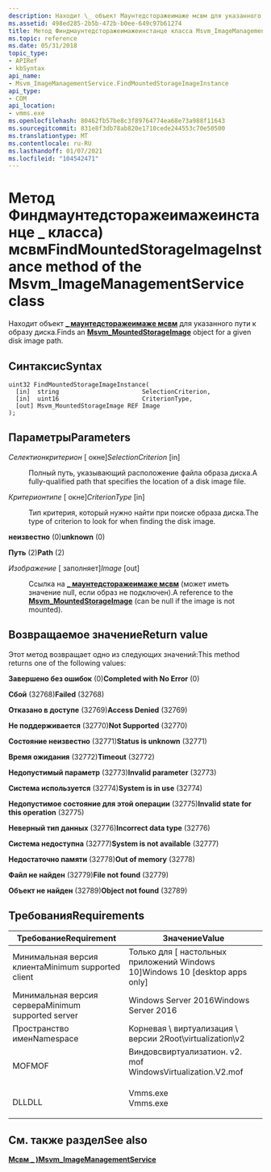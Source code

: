 ```yaml
---
description: Находит \_ объект Маунтедсторажеимаже мсвм для указанного пути к образу диска.
ms.assetid: 498ed285-2b5b-472b-b0ee-649c97b61274
title: Метод Финдмаунтедсторажеимажеинстанце класса Msvm_ImageManagementService
ms.topic: reference
ms.date: 05/31/2018
topic_type:
- APIRef
- kbSyntax
api_name:
- Msvm_ImageManagementService.FindMountedStorageImageInstance
api_type:
- COM
api_location:
- vmms.exe
ms.openlocfilehash: 80462fb57be8c3f89764774ea68e73a988f11643
ms.sourcegitcommit: 831e8f3db78ab820e1710cede244553c70e50500
ms.translationtype: MT
ms.contentlocale: ru-RU
ms.lasthandoff: 01/07/2021
ms.locfileid: "104542471"
---
```

# <a name="findmountedstorageimageinstance-method-of-the-msvm_imagemanagementservice-class"></a><span data-ttu-id="0100f-103">Метод Финдмаунтедсторажеимажеинстанце \_ класса) мсвм</span><span class="sxs-lookup"><span data-stu-id="0100f-103">FindMountedStorageImageInstance method of the Msvm\_ImageManagementService class</span></span>

<span data-ttu-id="0100f-104">Находит объект [**\_ маунтедсторажеимаже мсвм**](msvm-mountedstorageimage.md) для указанного пути к образу диска.</span><span class="sxs-lookup"><span data-stu-id="0100f-104">Finds an [**Msvm\_MountedStorageImage**](msvm-mountedstorageimage.md) object for a given disk image path.</span></span>

## <a name="syntax"></a><span data-ttu-id="0100f-105">Синтаксис</span><span class="sxs-lookup"><span data-stu-id="0100f-105">Syntax</span></span>


```mof
uint32 FindMountedStorageImageInstance(
  [in]  string                       SelectionCriterion,
  [in]  uint16                       CriterionType,
  [out] Msvm_MountedStorageImage REF Image
);
```



## <a name="parameters"></a><span data-ttu-id="0100f-106">Параметры</span><span class="sxs-lookup"><span data-stu-id="0100f-106">Parameters</span></span>

<dl> <dt>

<span data-ttu-id="0100f-107">*Селектионкритерион* \[ окне\]</span><span class="sxs-lookup"><span data-stu-id="0100f-107">*SelectionCriterion* \[in\]</span></span>
</dt> <dd>

<span data-ttu-id="0100f-108">Полный путь, указывающий расположение файла образа диска.</span><span class="sxs-lookup"><span data-stu-id="0100f-108">A fully-qualified path that specifies the location of a disk image file.</span></span>

</dd> <dt>

<span data-ttu-id="0100f-109">*Критерионтипе* \[ окне\]</span><span class="sxs-lookup"><span data-stu-id="0100f-109">*CriterionType* \[in\]</span></span>
</dt> <dd>

<span data-ttu-id="0100f-110">Тип критерия, который нужно найти при поиске образа диска.</span><span class="sxs-lookup"><span data-stu-id="0100f-110">The type of criterion to look for when finding the disk image.</span></span>

<dt>

<span id="unknown"></span><span id="UNKNOWN"></span>

<span data-ttu-id="0100f-111">**неизвестно** (0)</span><span class="sxs-lookup"><span data-stu-id="0100f-111">**unknown** (0)</span></span>


</dt> <dd></dd> <dt>

<span id="Path"></span><span id="path"></span><span id="PATH"></span>

<span data-ttu-id="0100f-112">**Путь** (2)</span><span class="sxs-lookup"><span data-stu-id="0100f-112">**Path** (2)</span></span>


</dt> <dd></dd> </dl> </dd> <dt>

<span data-ttu-id="0100f-113">*Изображение* \[ заполняет\]</span><span class="sxs-lookup"><span data-stu-id="0100f-113">*Image* \[out\]</span></span>
</dt> <dd>

<span data-ttu-id="0100f-114">Ссылка на [**\_ маунтедсторажеимаже мсвм**](msvm-mountedstorageimage.md) (может иметь значение null, если образ не подключен).</span><span class="sxs-lookup"><span data-stu-id="0100f-114">A reference to the [**Msvm\_MountedStorageImage**](msvm-mountedstorageimage.md) (can be null if the image is not mounted).</span></span>

</dd> </dl>

## <a name="return-value"></a><span data-ttu-id="0100f-115">Возвращаемое значение</span><span class="sxs-lookup"><span data-stu-id="0100f-115">Return value</span></span>

<span data-ttu-id="0100f-116">Этот метод возвращает одно из следующих значений:</span><span class="sxs-lookup"><span data-stu-id="0100f-116">This method returns one of the following values:</span></span>

<dl> <dt>

<span data-ttu-id="0100f-117">**Завершено без ошибок** (0)</span><span class="sxs-lookup"><span data-stu-id="0100f-117">**Completed with No Error** (0)</span></span>
</dt> <dt>

<span data-ttu-id="0100f-118">**Сбой** (32768)</span><span class="sxs-lookup"><span data-stu-id="0100f-118">**Failed** (32768)</span></span>
</dt> <dt>

<span data-ttu-id="0100f-119">**Отказано в доступе** (32769)</span><span class="sxs-lookup"><span data-stu-id="0100f-119">**Access Denied** (32769)</span></span>
</dt> <dt>

<span data-ttu-id="0100f-120">**Не поддерживается** (32770)</span><span class="sxs-lookup"><span data-stu-id="0100f-120">**Not Supported** (32770)</span></span>
</dt> <dt>

<span data-ttu-id="0100f-121">**Состояние неизвестно** (32771)</span><span class="sxs-lookup"><span data-stu-id="0100f-121">**Status is unknown** (32771)</span></span>
</dt> <dt>

<span data-ttu-id="0100f-122">**Время ожидания** (32772)</span><span class="sxs-lookup"><span data-stu-id="0100f-122">**Timeout** (32772)</span></span>
</dt> <dt>

<span data-ttu-id="0100f-123">**Недопустимый параметр** (32773)</span><span class="sxs-lookup"><span data-stu-id="0100f-123">**Invalid parameter** (32773)</span></span>
</dt> <dt>

<span data-ttu-id="0100f-124">**Система используется** (32774)</span><span class="sxs-lookup"><span data-stu-id="0100f-124">**System is in use** (32774)</span></span>
</dt> <dt>

<span data-ttu-id="0100f-125">**Недопустимое состояние для этой операции** (32775)</span><span class="sxs-lookup"><span data-stu-id="0100f-125">**Invalid state for this operation** (32775)</span></span>
</dt> <dt>

<span data-ttu-id="0100f-126">**Неверный тип данных** (32776)</span><span class="sxs-lookup"><span data-stu-id="0100f-126">**Incorrect data type** (32776)</span></span>
</dt> <dt>

<span data-ttu-id="0100f-127">**Система недоступна** (32777)</span><span class="sxs-lookup"><span data-stu-id="0100f-127">**System is not available** (32777)</span></span>
</dt> <dt>

<span data-ttu-id="0100f-128">**Недостаточно памяти** (32778)</span><span class="sxs-lookup"><span data-stu-id="0100f-128">**Out of memory** (32778)</span></span>
</dt> <dt>

<span data-ttu-id="0100f-129">**Файл не найден** (32779)</span><span class="sxs-lookup"><span data-stu-id="0100f-129">**File not found** (32779)</span></span>
</dt> <dt>

<span data-ttu-id="0100f-130">**Объект не найден** (32789)</span><span class="sxs-lookup"><span data-stu-id="0100f-130">**Object not found** (32789)</span></span>
</dt> </dl>

## <a name="requirements"></a><span data-ttu-id="0100f-131">Требования</span><span class="sxs-lookup"><span data-stu-id="0100f-131">Requirements</span></span>



| <span data-ttu-id="0100f-132">Требование</span><span class="sxs-lookup"><span data-stu-id="0100f-132">Requirement</span></span> | <span data-ttu-id="0100f-133">Значение</span><span class="sxs-lookup"><span data-stu-id="0100f-133">Value</span></span> |
|-------------------------------------|---------------------------------------------------------------------------------------------------------|
| <span data-ttu-id="0100f-134">Минимальная версия клиента</span><span class="sxs-lookup"><span data-stu-id="0100f-134">Minimum supported client</span></span><br/> | <span data-ttu-id="0100f-135">Только для \[ настольных приложений Windows 10\]</span><span class="sxs-lookup"><span data-stu-id="0100f-135">Windows 10 \[desktop apps only\]</span></span><br/>                                                             |
| <span data-ttu-id="0100f-136">Минимальная версия сервера</span><span class="sxs-lookup"><span data-stu-id="0100f-136">Minimum supported server</span></span><br/> | <span data-ttu-id="0100f-137">Windows Server 2016</span><span class="sxs-lookup"><span data-stu-id="0100f-137">Windows Server 2016</span></span><br/>                                                                          |
| <span data-ttu-id="0100f-138">Пространство имен</span><span class="sxs-lookup"><span data-stu-id="0100f-138">Namespace</span></span><br/>                | <span data-ttu-id="0100f-139">Корневая \\ виртуализация \\ версии 2</span><span class="sxs-lookup"><span data-stu-id="0100f-139">Root\\virtualization\\v2</span></span><br/>                                                                     |
| <span data-ttu-id="0100f-140">MOF</span><span class="sxs-lookup"><span data-stu-id="0100f-140">MOF</span></span><br/>                      | <dl> <span data-ttu-id="0100f-141"><dt>Виндовсвиртуализатион. v2. mof</dt></span><span class="sxs-lookup"><span data-stu-id="0100f-141"><dt>WindowsVirtualization.V2.mof</dt></span></span> </dl> |
| <span data-ttu-id="0100f-142">DLL</span><span class="sxs-lookup"><span data-stu-id="0100f-142">DLL</span></span><br/>                      | <dl> <span data-ttu-id="0100f-143"><dt>Vmms.exe</dt></span><span class="sxs-lookup"><span data-stu-id="0100f-143"><dt>Vmms.exe</dt></span></span> </dl>                     |



## <a name="see-also"></a><span data-ttu-id="0100f-144">См. также раздел</span><span class="sxs-lookup"><span data-stu-id="0100f-144">See also</span></span>

<dl> <dt>

[<span data-ttu-id="0100f-145">**Мсвм \_ )**</span><span class="sxs-lookup"><span data-stu-id="0100f-145">**Msvm\_ImageManagementService**</span></span>](msvm-imagemanagementservice.md)
</dt> </dl>

 

 




